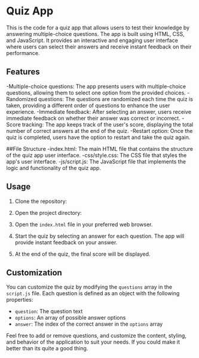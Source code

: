 # Quiz App

This is the code for a quiz app that allows users to test their knowledge by answering multiple-choice questions. The app is built using HTML, CSS, and JavaScript. It provides an interactive and engaging user interface where users can select their answers and receive instant feedback on their performance.

## Features

-Multiple-choice questions: The app presents users with multiple-choice questions, allowing them to select one option from the provided choices.
-Randomized questions: The questions are randomized each time the quiz is taken, providing a different order of questions to enhance the user experience.
-Immediate feedback: After selecting an answer, users receive immediate feedback on whether their answer was correct or incorrect.
-Score tracking: The app keeps track of the user's score, displaying the total number of correct answers at the end of the quiz.
-Restart option: Once the quiz is completed, users have the option to restart and take the quiz again.

##File Structure
-index.html: The main HTML file that contains the structure of the quiz app user interface.
-css/style.css: The CSS file that styles the app's user interface.
-js/script.js: The JavaScript file that implements the logic and functionality of the quiz app.

## Usage

1. Clone the repository:


2. Open the project directory:


3. Open the `index.html` file in your preferred web browser.

4. Start the quiz by selecting an answer for each question. The app will provide instant feedback on your answer.

5. At the end of the quiz, the final score will be displayed.

## Customization

You can customize the quiz by modifying the `questions` array in the `script.js` file. Each question is defined as an object with the following properties:

- `question`: The question text
- `options`: An array of possible answer options
- `answer`: The index of the correct answer in the `options` array

Feel free to add or remove questions, and customize the content, styling, and behavior of the application to suit your needs.
If you could make it better than its quite a good thing.




